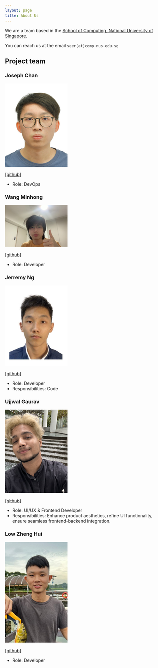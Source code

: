 ```yaml
---
layout: page
title: About Us
---
```


We are a team based in the [School of Computing, National University of Singapore](http://www.comp.nus.edu.sg).

You can reach us at the email `seer[at]comp.nus.edu.sg`

## Project team

### Joseph Chan 

<img src="images/cyqjoseph.png" width="200px">

[[github](https://github.com/cyqjoseph)]

* Role: DevOps

### Wang Minhong

<img src="images/chrysanthemumt.png" width="200px">

[[github](http://github.com/chrysanthemumt)]

* Role: Developer

### Jerremy Ng

<img src="images/jerremyng.png" width="200px">

[[github](http://github.com/jerremyng)]

* Role: Developer
* Responsibilities: Code

### Ujjwal Gaurav

<img src="images/gauravuj.png" width="200px">

[[github](http://github.com/gauravuj)]

* Role: UI/UX & Frontend Developer
* Responsibilities: Enhance product aesthetics, refine UI functionality,
                    ensure seamless frontend-backend integration.

### Low Zheng Hui

<img src="images/zhenghuil.png" width="200px">

[[github](https://github.com/zhenghuil)]

* Role: Developer
